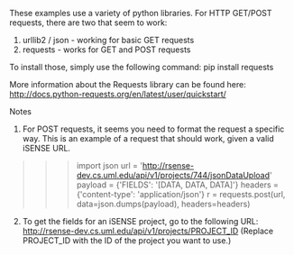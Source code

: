 These examples use a variety of python libraries.
For HTTP GET/POST requests, there are two that seem to work:

1) urllib2 / json - working for basic GET requests
2) requests - works for GET and POST requests

To install those, simply use the following command:
pip install requests

More information about the Requests library can be found here:
http://docs.python-requests.org/en/latest/user/quickstart/

Notes

1) For POST requests, it seems you need to format the request a specific way.
This is an example of a request that should work, given a valid iSENSE URL.

>>> import json
>>> url = 'http://rsense-dev.cs.uml.edu/api/v1/projects/744/jsonDataUpload'
>>> payload = {'FIELDS': '[DATA, DATA, DATA]'}
>>> headers = {'content-type': 'application/json'}
>>> r = requests.post(url, data=json.dumps(payload), headers=headers)

2) To get the fields for an iSENSE project, go to the following URL:
http://rsense-dev.cs.uml.edu/api/v1/projects/PROJECT_ID
(Replace PROJECT_ID with the ID of the project you want to use.)